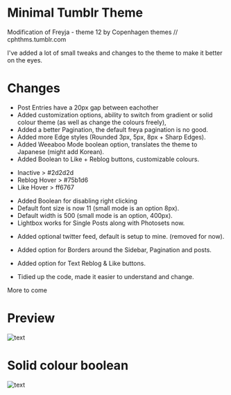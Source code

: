 # Minimal Tumblr Theme

Modification of Freyja - theme 12
by Copenhagen themes // cphthms.tumblr.com

I've added a lot of small tweaks and changes to the theme to make it better on the eyes.

# Changes

+ Post Entries have a 20px gap between eachother
+ Added customization options, ability to switch from gradient or solid colour theme (as well as change the colours freely),
+ Added a better Pagination, the default freya pagination is no good.
+ Added more Edge styles (Rounded 3px, 5px, 8px + Sharp Edges).
+ Added Weeaboo Mode boolean option, translates the theme to Japanese (might add Korean).
+ Added Boolean to Like + Reblog buttons, customizable colours.
*    Inactive > #2d2d2d
*    Reblog Hover > #75b1d6
*    Like Hover > ff6767
+ Added Boolean for disabling right clicking
+ Default font size is now 11 (small mode is an option 8px).
+ Default width is 500 (small mode is an option, 400px).
+ Lightbox works for Single Posts along with Photosets now.
- Added optional twitter feed, default is setup to mine. (removed for now).
+ Added option for Borders around the Sidebar, Pagination and posts.
+ Added option for Text Reblog & Like buttons.

+ Tidied up the code, made it easier to understand and change.

More to come

# Preview

![text](https://i.imgur.com/ZbPejqC.png)

# Solid colour boolean
![text](https://i.imgur.com/aL7iSLN.gif)
